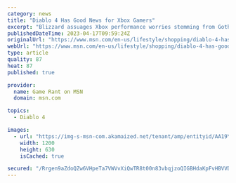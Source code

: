 ```yaml
---
category: news
title: "Diablo 4 Has Good News for Xbox Gamers"
excerpt: "Blizzard assuages Xbox performance worries stemming from Gotham Knights and Redfall, confirming Diablo 4 is meeting all targets."
publishedDateTime: 2023-04-17T09:59:24Z
originalUrl: "https://www.msn.com/en-us/lifestyle/shopping/diablo-4-has-good-news-for-xbox-gamers/ar-AA19YmjE"
webUrl: "https://www.msn.com/en-us/lifestyle/shopping/diablo-4-has-good-news-for-xbox-gamers/ar-AA19YmjE"
type: article
quality: 87
heat: 87
published: true

provider:
  name: Game Rant on MSN
  domain: msn.com

topics:
  - Diablo 4

images:
  - url: "https://img-s-msn-com.akamaized.net/tenant/amp/entityid/AA19Ymjz.img?h=630&w=1200&m=6&q=60&o=t&l=f&f=jpg"
    width: 1200
    height: 630
    isCached: true

secured: "/Rrgen9aZdoQZw6VHpeTa7VWVvXiQwTR8t00n83vbqjzoQIGBHdaKpFvHBVVD5s+pkwI+a0XBDZnzAhvXXBP8YIFJ7a4MKdPIFnTlXtcoXEdThGNQUVE0qsn4iQKjJ/9gz7MzGGzWwYoAENuaKvRI7S36WQ4uYPA2pDKjyLNvhTIxNRnA8SvZt9QFCc3R2fqhz35XaVnYodPL4Fnw9CRjgsQ1Ejk6m1f6WiMp58/dxk4S7zuUiKM3gBu2Axy9ZA/SYzBfJL1P+9eT5ueqUE/hZHyHsbTuR4brLhyIalhOxt+Sf4Yf6uHPdVAcwfNM9cCDwxQCTBbnojOQzcRj6el+1uPkVzKvChOjZlNKuDbUt0=;d4RNWLbZjyo8NzkJ7v9fJw=="
---
```


